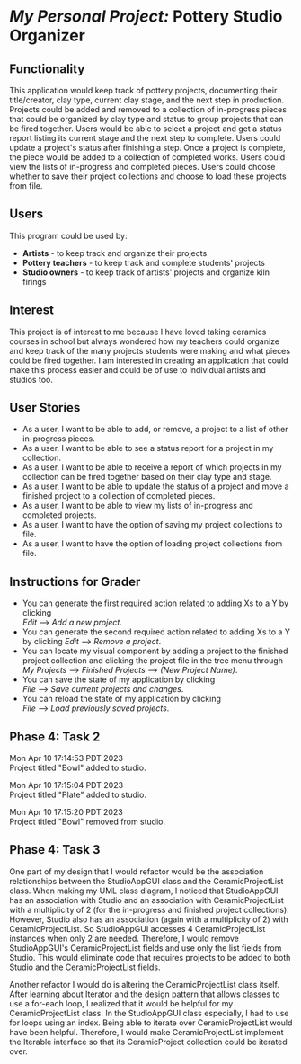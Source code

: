 # *My Personal Project:* Pottery Studio Organizer 

## Functionality ##
This application would keep track of pottery projects, 
documenting their title/creator, clay type, current clay stage, 
and the next step in production. Projects could be added and
removed to a collection of in-progress pieces that could be 
organized by clay type and status to group projects that can 
be fired together. Users would be able to select a project 
and get a status report listing its current stage and the 
next step to complete. Users could update a project's status 
after finishing a step. Once a project is complete, the piece 
would be added to a collection of completed works. Users could
view the lists of in-progress and completed pieces.
Users could choose whether to save their project collections 
and choose to load these projects from file.

## Users
This program could be used by:
- **Artists** - to keep track and organize their projects
- **Pottery teachers** - to keep track and complete students' 
projects
- **Studio owners** - to keep track of artists' projects and 
organize kiln firings

## Interest
This project is of interest to me because I have loved taking
ceramics courses in school but always wondered how my teachers
could organize and keep track of the many projects students 
were making and what pieces could be fired together. I am 
interested in creating an application that could make this 
process easier and could be of use to individual artists and 
studios too. 

## User Stories
- As a user, I want to be able to add, or remove, a project 
to a list of other in-progress pieces.
- As a user, I want to be able to see a status report for a 
project in my collection.
- As a user, I want to be able to receive a report of which 
projects in my collection can be fired together based on their
clay type and stage.
- As a user, I want to be able to update the status of a project 
and move a finished project to a collection of completed pieces.
- As a user, I want to be able to view my lists of in-progress
and completed projects.
- As a user, I want to have the option of saving my project collections to file.
- As a user, I want to have the option of loading project collections from file.

## Instructions for Grader

- You can generate the first required action related to adding Xs to a Y by clicking  
*Edit* --> *Add a new project*.
- You can generate the second required action related to adding Xs to a Y by clicking
  *Edit* --> *Remove a project*.
- You can locate my visual component by adding a project to the finished project collection
and clicking the project file in the tree menu through *My Projects* 
--> *Finished Projects* --> *(New Project Name)*.
- You can save the state of my application by clicking  
  *File* --> *Save current projects and changes*.
- You can reload the state of my application by clicking  
  *File* --> *Load previously saved projects*.

## Phase 4: Task 2
Mon Apr 10 17:14:53 PDT 2023
\
Project titled "Bowl" added to studio.

Mon Apr 10 17:15:04 PDT 2023
\
Project titled "Plate" added to studio.

Mon Apr 10 17:15:20 PDT 2023
\
Project titled "Bowl" removed from studio.

## Phase 4: Task 3

One part of my design that I would refactor would be the association relationships 
between the StudioAppGUI class and the CeramicProjectList class. When making my UML class diagram,
I noticed that StudioAppGUI has an association with Studio and an association with CeramicProjectList
with a multiplicity of 2 (for the in-progress and finished project collections). However, Studio also
has an association (again with a multiplicity of 2) with CeramicProjectList. So StudioAppGUI accesses
4 CeramicProjectList instances when only 2 are needed. Therefore, I would remove StudioAppGUI's CeramicProjectList
fields and use only the list fields from Studio. This would eliminate code that requires projects to be added to both 
Studio and the CeramicProjectList fields.

Another refactor I would do is altering the CeramicProjectList class itself. After learning about Iterator and
the design pattern that allows classes to use a for-each loop, I realized that it would be helpful for my 
CeramicProjectList class. In the StudioAppGUI class especially, I had to use for loops using an index. Being able to
iterate over CeramicProjectList would have been helpful. Therefore, I would make CeramicProjectList implement
the Iterable interface so that its CeramicProject collection could be iterated over.